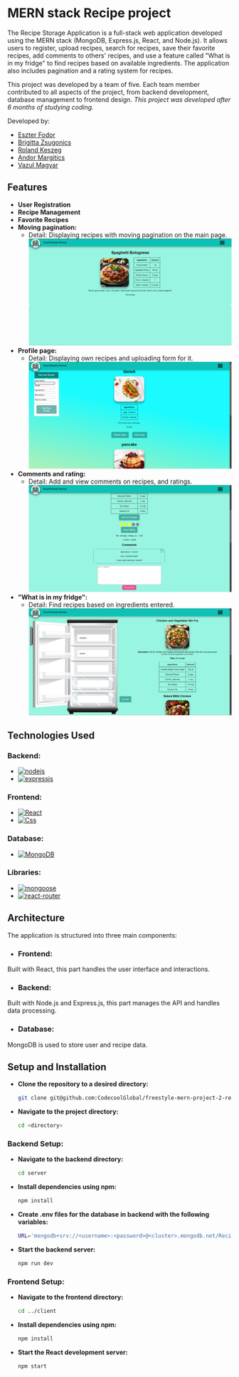 # MERN stack Recipe project

The Recipe Storage Application is a full-stack web application developed using the MERN stack (MongoDB, Express.js, React, and Node.js). It allows users to register, upload recipes, search for recipes, save their favorite recipes, add comments to others' recipes, and use a feature called "What is in my fridge" to find recipes based on available ingredients. The application also includes pagination and a rating system for recipes.

This project was developed by a team of five. Each team member contributed to all aspects of the project, from backend development, database management to frontend design.
*This project was developed after 6 months of studying coding.*

Developed by:

- [Eszter Fodor](https://github.com/eszti9902)
- [Brigitta Zsugonics](https://github.com/zsbrigi)
- [Roland Keszeg](https://github.com/keszegroland)
- [Andor Margitics](https://github.com/mrgitics)
- [Vazul Magyar](https://github.com/Vazul15)

## Features
- **User Registration**
- **Recipe Management**
- **Favorite Recipes**
- **Moving pagination:**
    - Detail: Displaying recipes with moving pagination on the main page.
    ![MainPage](./readme_images/fff_main_page.png)
- **Profile page:**
    - Detail: Displaying own recipes and uploading form for it.
    ![ProfilePage](./readme_images/fff_userprofile_addnew_recipe.png)
- **Comments and rating:**
    - Detail: Add and view comments on recipes, and ratings.
    ![CommentImage](./readme_images/fff_comment_and_star.png)
- **"What is in my fridge":**
    - Detail: Find recipes based on ingredients entered.
    ![Fridge](./readme_images/fff_whats_in_my_fridge.png)

## Technologies Used
### Backend:
- [![nodejs][node.js]][node-url]
- [![expressjs][express.js]][express-url]
### Frontend:
- [![React][React.js]][React-url]
- [![Css][Css3]][Css-url]
### Database:
- [![MongoDB][MongoDB]][mongo-url]
### Libraries:
- [![mongoose][Mongoose]][mongoose-url]
- [![react-router][react-router]][reactrouter-url]

## Architecture
The application is structured into three main components:

- ### Frontend:
Built with React, this part handles the user interface and interactions.

- ### Backend:
Built with Node.js and Express.js, this part manages the API and handles data processing.

- ### Database:
MongoDB is used to store user and recipe data.

## Setup and Installation
- **Clone the repository to a desired directory:**
    ```bash
    git clone git@github.com:CodecoolGlobal/freestyle-mern-project-2-react-zsbrigi.git
    ```
- **Navigate to the project directory:**
    ```bash
    cd <directory>
    ```
### Backend Setup:
- **Navigate to the backend directory:**
    ```bash
    cd server
    ```
- **Install dependencies using npm:**
    ```bash
    npm install
    ```
- **Create .env files for the database in backend with the following variables:**
    ```bash
    URL='mongodb+srv://<username>:<password>@<cluster>.mongodb.net/Recipes'
    ```
- **Start the backend server:**
    ```bash
    npm run dev
    ```
### Frontend Setup:
- **Navigate to the frontend directory:**
    ```bash
    cd ../client
    ```
- **Install dependencies using npm:**
    ```bash
    npm install
    ```
- **Start the React development server:**
    ```bash
    npm start
    ```



[node.js]: https://img.shields.io/badge/Node.js-339933?style=for-the-badge&logo=nodedotjs&logoColor=white
[node-url]: https://nodejs.org/en

[express.js]: https://img.shields.io/badge/Express.js-ffea00?style=for-the-badge&logo=nodedotjs&logoColor=black
[express-url]: https://expressjs.com/

[React.js]: https://img.shields.io/badge/React-20232A?style=for-the-badge&logo=react&logoColor=61DAFB
[React-url]: https://reactjs.org/

[Css3]: https://img.shields.io/badge/Css-4361ee?style=for-the-badge&logo=css&logoColor=61DAFB
[Css-url]: https://en.wikipedia.org/wiki/CSS

[MongoDB]: https://img.shields.io/badge/MongoDB-001d3d?style=for-the-badge&logo=mongodb&logoColor=00E36A
[mongo-url]: https://www.mongodb.com/

[Mongoose]: https://img.shields.io/badge/Mongoose-a4161a?style=for-the-badge&logo=mongoose&logoColor=white
[mongoose-url]: https://mongoosejs.com/

[react-router]: https://img.shields.io/badge/React%20Router-e5383b?style=for-the-badge&logo=reactrouter&logoColor=white
[reactrouter-url]: https://reactrouter.com/en/main